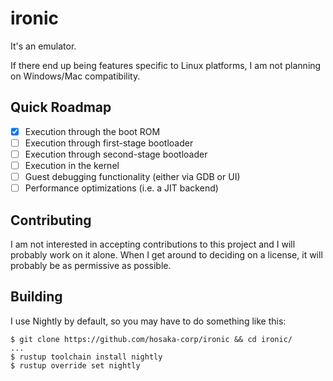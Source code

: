 # ironic
It's an emulator.

If there end up being features specific to Linux platforms, I am not planning 
on Windows/Mac compatibility.

## Quick Roadmap
- [x] Execution through the boot ROM
- [ ] Execution through first-stage bootloader
- [ ] Execution through second-stage bootloader
- [ ] Execution in the kernel
- [ ] Guest debugging functionality (either via GDB or UI)
- [ ] Performance optimizations (i.e. a JIT backend)

## Contributing
I am not interested in accepting contributions to this project and I will 
probably work on it alone. When I get around to deciding on a license, it
will probably be as permissive as possible.

## Building
I use Nightly by default, so you may have to do something like this:
```
$ git clone https://github.com/hosaka-corp/ironic && cd ironic/
...
$ rustup toolchain install nightly
$ rustup override set nightly
```


